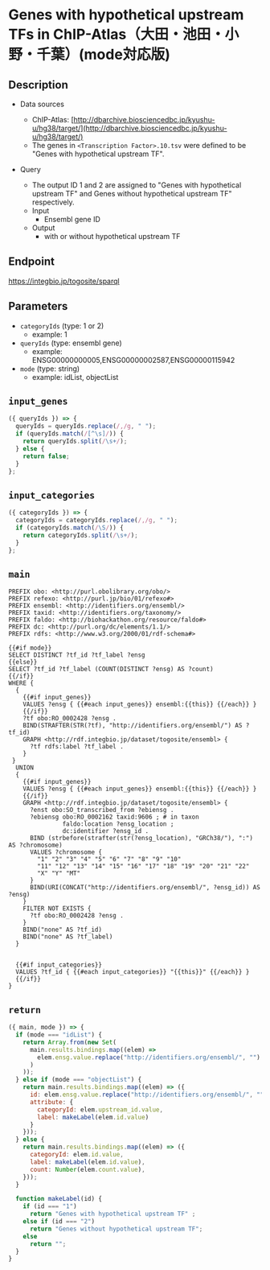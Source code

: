 # Genes with hypothetical upstream TFs in ChIP-Atlas（大田・池田・小野・千葉）(mode対応版)

## Description

- Data sources
    - ChIP-Atlas: [http://dbarchive.biosciencedbc.jp/kyushu-u/hg38/target/](http://dbarchive.biosciencedbc.jp/kyushu-u/hg38/target/)
    - The genes in `<Transcription Factor>.10.tsv` were defined to be "Genes with hypothetical upstream TF".

- Query
    - The output ID 1 and 2 are assigned to "Genes with hypothetical upstream TF" and Genes without hypothetical upstream TF" respectively.
    - Input
        - Ensembl gene ID
    - Output
        - with or without hypothetical upstream TF

## Endpoint

https://integbio.jp/togosite/sparql

## Parameters
* `categoryIds` (type: 1 or 2)
  * example: 1
* `queryIds` (type: ensembl gene)
  * example: ENSG00000000005,ENSG00000002587,ENSG00000115942
* `mode` (type: string)
  * example: idList, objectList

## `input_genes`
```javascript
({ queryIds }) => {
  queryIds = queryIds.replace(/,/g, " ");
  if (queryIds.match(/[^\s]/)) {
    return queryIds.split(/\s+/);
  } else {
    return false;
  }
};
```

## `input_categories`
```javascript
({ categoryIds }) => {
  categoryIds = categoryIds.replace(/,/g, " ");
  if (categoryIds.match(/\S/)) {
    return categoryIds.split(/\s+/);
  }
};
```

## `main`

```sparql
PREFIX obo: <http://purl.obolibrary.org/obo/>
PREFIX refexo: <http://purl.jp/bio/01/refexo#>
PREFIX ensembl: <http://identifiers.org/ensembl/>
PREFIX taxid: <http://identifiers.org/taxonomy/>
PREFIX faldo: <http://biohackathon.org/resource/faldo#>
PREFIX dc: <http://purl.org/dc/elements/1.1/>
PREFIX rdfs: <http://www.w3.org/2000/01/rdf-schema#>

{{#if mode}}
SELECT DISTINCT ?tf_id ?tf_label ?ensg
{{else}}
SELECT ?tf_id ?tf_label (COUNT(DISTINCT ?ensg) AS ?count)
{{/if}}
WHERE {
  {
    {{#if input_genes}}
    VALUES ?ensg { {{#each input_genes}} ensembl:{{this}} {{/each}} }
    {{/if}}
    ?tf obo:RO_0002428 ?ensg .
    BIND(STRAFTER(STR(?tf), "http://identifiers.org/ensembl/") AS ?tf_id)
    GRAPH <http://rdf.integbio.jp/dataset/togosite/ensembl> {
      ?tf rdfs:label ?tf_label .
    }
 }
  UNION
  {
    {{#if input_genes}}
    VALUES ?ensg { {{#each input_genes}} ensembl:{{this}} {{/each}} }
    {{/if}}
    GRAPH <http://rdf.integbio.jp/dataset/togosite/ensembl> {
      ?enst obo:SO_transcribed_from ?ebiensg .
      ?ebiensg obo:RO_0002162 taxid:9606 ; # in taxon
               faldo:location ?ensg_location ;
               dc:identifier ?ensg_id .
      BIND (strbefore(strafter(str(?ensg_location), "GRCh38/"), ":") AS ?chromosome)
      VALUES ?chromosome {
        "1" "2" "3" "4" "5" "6" "7" "8" "9" "10"
        "11" "12" "13" "14" "15" "16" "17" "18" "19" "20" "21" "22"
        "X" "Y" "MT"
      }
      BIND(URI(CONCAT("http://identifiers.org/ensembl/", ?ensg_id)) AS ?ensg)
    }
    FILTER NOT EXISTS {
      ?tf obo:RO_0002428 ?ensg .
    }
    BIND("none" AS ?tf_id)
    BIND("none" AS ?tf_label)
  }


  {{#if input_categories}}
  VALUES ?tf_id { {{#each input_categories}} "{{this}}" {{/each}} }
  {{/if}}
}
```

## `return`

```javascript
({ main, mode }) => {
  if (mode === "idList") {
    return Array.from(new Set(
      main.results.bindings.map((elem) =>
        elem.ensg.value.replace("http://identifiers.org/ensembl/", "")
      )
    ));
  } else if (mode === "objectList") {
    return main.results.bindings.map((elem) => ({
      id: elem.ensg.value.replace("http://identifiers.org/ensembl/", ""),
      attribute: {
        categoryId: elem.upstream_id.value,
        label: makeLabel(elem.id.value)
      }
    }));
  } else {
    return main.results.bindings.map((elem) => ({
      categoryId: elem.id.value,
      label: makeLabel(elem.id.value),
      count: Number(elem.count.value),
    }));
  }

  function makeLabel(id) {
    if (id === "1") 
      return "Genes with hypothetical upstream TF" ;
    else if (id === "2")
      return "Genes without hypothetical upstream TF";
    else
      return "";
  }
}
```